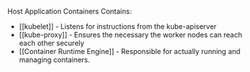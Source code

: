 Host Application Containers
Contains:
- [[kubelet]] - Listens for instructions from the kube-apiserver
- [[kube-proxy]] - Ensures the necessary the worker nodes can reach each other securely
- [[Container Runtime Engine]] - Responsible for actually running and managing containers.